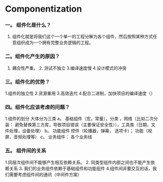 # Componentization
### 一。 组件化是什么？
1. 组件化就是将我们这个一个单一的工程分解为各个组件，然后按照某种方式任意组织成为一个拥有完整业务逻辑的工程。


### 二。组件化产生的原因？
1. 耦合性严重。 2. 测试不独立  3.编译速度慢   4.设计模式的冲突

### 三。组件化的优势？
1.组件的独立性   2.资源重用    3.高效迭代   4.配合二进制，加快项目的编译速度（）

### 四。组件化应该考虑的问题？
1.组件的划分   大体分为三类 
          a。 基础组件（宏，常量），分类 ，网络（比如二次分装： 避免替换第三方库，导致项目错误（主要保证安全性）），工具类（日期，文件处理，设备处理）
          b。 功能组件  控件（轮播器，弹幕， 选项卡）； 功能（视屏，音频处理等）
          c。 业务组件：  各个业务线
          
### 五。 组件间的关系
1.同层次组件间不能够产生相互依赖关系。    2. 同类型组件内部之间也不能产生依赖关系      3. 我们的业务组件依赖于基础组件和功能组件
4.组件间非要交互的话，我们需要考虑组件间的通讯（中间件方案）  
